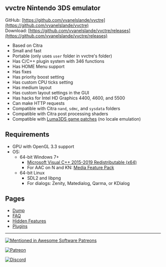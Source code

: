 ## vvctre Nintendo 3DS emulator

GitHub: [https://github.com/vvanelslande/vvctre](https://github.com/vvanelslande/vvctre)  
Download: [https://github.com/vvanelslande/vvctre/releases](https://github.com/vvanelslande/vvctre/releases)

- Based on Citra
- Small and fast
- Portable (only uses `user` folder in vvctre's folder)
- Has C/C++ plugin system with 346 functions
- Has HOME Menu support
- Has fixes
- Has priority boost setting
- Has custom CPU ticks setting
- Has medium layout
- Has custom layout settings in the GUI
- Has hacks for Intel HD Graphics 4400, 4600, and 5500
- Can make HTTP requests
- Compatible with Citra `nand`, `sdmc`, and `sysdata` folders
- Compatible with Citra post processing shaders
- Compatible with [Luma3DS game patches](https://github.com/LumaTeam/Luma3DS/wiki/Optional-features#config-menu-options) (no locale emulation)

## Requirements 

- GPU with OpenGL 3.3 support  
- OS:
  - 64-bit Windows 7+
    - [Microsoft Visual C++ 2015-2019 Redistributable (x64)](https://aka.ms/vs/16/release/vc_redist.x64.exe)
    - For AAC on N and KN: [Media Feature Pack](https://support.microsoft.com/en-us/help/3145500/media-feature-pack-list-for-windows-n-editions)
  - 64-bit Linux
    - SDL2 and libpng
    - For dialogs: Zenity, Matedialog, Qarma, or KDialog

## Pages

- [Dump](Dump)
- [FAQ](FAQ)
- [Hidden Features](Hidden-Features)
- [Plugins](Plugins)

---

[![Mentioned in Awesome Software Patreons](https://awesome.re/mentioned-badge.svg)](https://github.com/uraimo/awesome-software-patreons)

[![Patreon](https://c5.patreon.com/external/logo/become_a_patron_button.png)](https://www.patreon.com/vvctre)

[![Discord](https://discord.com/api/guilds/692523028046676048/widget.png?style=banner4)](https://discord.gg/hVxCyb5)